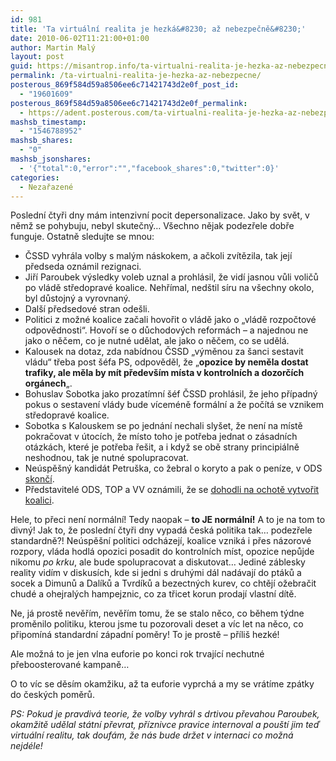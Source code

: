 ```yaml
---
id: 981
title: 'Ta virtuální realita je hezká&#8230; až nebezpečně&#8230;'
date: 2010-06-02T11:21:00+01:00
author: Martin Malý
layout: post
guid: https://misantrop.info/ta-virtualni-realita-je-hezka-az-nebezpecne/
permalink: /ta-virtualni-realita-je-hezka-az-nebezpecne/
posterous_869f584d59a8506ee6c71421743d2e0f_post_id:
  - "19601609"
posterous_869f584d59a8506ee6c71421743d2e0f_permalink:
  - https://adent.posterous.com/ta-virtualni-realita-je-hezka-az-nebezpecne
mashsb_timestamp:
  - "1546788952"
mashsb_shares:
  - "0"
mashsb_jsonshares:
  - '{"total":0,"error":"","facebook_shares":0,"twitter":0}'
categories:
  - Nezařazené
---
```

Poslední čtyři dny mám intenzivní pocit depersonalizace. Jako by svět, v němž se pohybuju, nebyl skutečný&#8230; Všechno nějak podezřele dobře funguje. Ostatně sledujte se mnou:

  * ČSSD vyhrála volby s malým náskokem, a ačkoli zvítězila, tak její předseda oznámil rezignaci.
  * Jiří Paroubek výsledky voleb uznal a prohlásil, že vidí jasnou vůli voličů po vládě středopravé koalice. Nehřímal, nedštil síru na všechny okolo, byl důstojný a vyrovnaný.
  * Další předsedové stran odešli.
  * Politici z možné koalice začali hovořit o vládě jako o &#8222;vládě rozpočtové odpovědnosti&#8220;. Hovoří se o důchodových reformách &#8211; a najednou ne jako o něčem, co je nutné udělat, ale jako o něčem, co se udělá.
  * Kalousek na dotaz, zda nabídnou ČSSD &#8222;výměnou za šanci sestavit vládu&#8220; třeba post šéfa PS, odpověděl, že &#8222;**opozice by neměla dostat trafiky, ale měla by mít především místa v kontrolních a dozorčích orgánech**&#8222;.
  * Bohuslav Sobotka jako prozatímní šéf ČSSD prohlásil, že jeho případný pokus o sestavení vlády bude víceméně formální a že počítá se vznikem středopravé koalice.
  * Sobotka s Kalouskem se po jednání nechali slyšet, že není na místě pokračovat v útocích, že místo toho je potřeba jednat o zásadních otázkách, které je potřeba řešit, a i když se obě strany principiálně neshodnou, tak je nutné spolupracovat.
  * Neúspěšný kandidát Petruška, co žebral o koryto a pak o peníze, v ODS [skončí](https://zpravy.idnes.cz/neuspesny-a-zadonici-kandidat-ods-nastval-hodila-ho-pres-palubu-psl-/domaci.asp?c=A100602_1394791_domaci_itu).
  * Představitelé ODS, TOP a VV oznámili, že se [dohodli na ochotě vytvořit koalici](https://www.novinky.cz/domaci/202057-koalice-ods-top-09-a-vv-se-uz-rysuje-lidri-stvrdili-ochotu-podpisem.html).

Hele, to přeci není normální! Tedy naopak &#8211; **to JE normální!** A to je na tom to divný! Jak to, že poslední čtyři dny vypadá česká politika tak&#8230; podezřele standardně?! Neúspěšní politici odcházejí, koalice vzniká i přes názorové rozpory, vláda hodlá opozici posadit do kontrolních míst, opozice nepůjde nikomu _po krku_, ale bude spolupracovat a diskutovat&#8230; Jediné záblesky reality vidím v diskusích, kde si jedni s druhými dál nadávají do ptáků a socek a Dimunů a Dalíků a Tvrdíků a bezectných kurev, co chtějí ožebračit chudé a ohejralých hampejznic, co za třicet korun prodají vlastní dítě.

Ne, já prostě nevěřím, nevěřím tomu, že se stalo něco, co během týdne proměnilo politiku, kterou jsme tu pozorovali deset a víc let na něco, co připomíná standardní západní poměry! To je prostě &#8211; příliš hezké!

Ale možná to je jen vlna euforie po konci rok trvající nechutné přeboosterované kampaně&#8230;

O to víc se děsím okamžiku, až ta euforie vyprchá a my se vrátíme zpátky do českých poměrů.

_PS: Pokud je pravdivá teorie, že volby vyhrál s drtivou převahou Paroubek, okamžitě udělal státní převrat, příznivce pravice internoval a pouští jim teď virtuální realitu, tak doufám, že nás bude držet v internaci co možná nejdéle!_